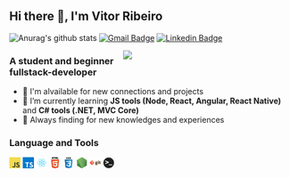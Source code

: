 ## Hi there 👋, I'm Vitor Ribeiro
![Anurag's github stats](https://github-readme-stats.vercel.app/api?username=vitriber&show_icons=true&bg_color=FFF&text_color=000&title_color=14274e&icon_color=000000)
[![Gmail Badge](https://img.shields.io/badge/-vit.riber1@gmail.com-6633cc?style=flat-square&logo=Gmail&1&color=14274e&logoColor=FFF&link=mailto:vit.riber1@gmail.com)](mailto:vit.riber1@gmail.com)
[![Linkedin Badge](https://img.shields.io/badge/-Vitor%20Ribeiro-6633cc?style=flat-square&logo=Linkedin&color=14274e&link=https://www.linkedin.com/in/vitor-ribeiro98/)](https://www.linkedin.com/in/vitor-ribeiro98/)

<img src="http://www.lowgif.com/8ece144fb3990ade.html][IMG]http://cdn.lowgif.com/full/8ece144fb3990ade-monday-morning-by-alex-kunchevsky-dribbble.gif" width="300" align="right">

 ### A student and beginner fullstack-developer

 - 🤝 I'm alvailable for new connections and projects
 - 🌱 I’m currently learning **JS tools (Node, React, Angular, React Native)** and **C# tools (.NET, MVC Core)**
 - 🚀 Always finding for new knowledges and experiences


### Language and Tools
<code><img height="20" src="https://raw.githubusercontent.com/github/explore/80688e429a7d4ef2fca1e82350fe8e3517d3494d/topics/javascript/javascript.png"></code>
<code><img height="20" src="https://raw.githubusercontent.com/github/explore/80688e429a7d4ef2fca1e82350fe8e3517d3494d/topics/typescript/typescript.png"></code>
<code><img height="20" src="https://raw.githubusercontent.com/github/explore/80688e429a7d4ef2fca1e82350fe8e3517d3494d/topics/react/react.png"></code>
<code><img height="20" src="https://raw.githubusercontent.com/github/explore/80688e429a7d4ef2fca1e82350fe8e3517d3494d/topics/html/html.png"></code>
<code><img height="20" src="https://raw.githubusercontent.com/github/explore/80688e429a7d4ef2fca1e82350fe8e3517d3494d/topics/css/css.png"></code>
<code><img height="20" src="https://raw.githubusercontent.com/github/explore/80688e429a7d4ef2fca1e82350fe8e3517d3494d/topics/nodejs/nodejs.png"></code>
<code><img height="20" src="https://raw.githubusercontent.com/github/explore/80688e429a7d4ef2fca1e82350fe8e3517d3494d/topics/git/git.png"></code>
<code><img height="20" src="https://raw.githubusercontent.com/github/explore/80688e429a7d4ef2fca1e82350fe8e3517d3494d/topics/terminal/terminal.png"></code>
